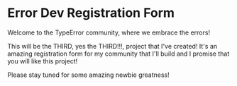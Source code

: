 # Error Dev Registration Form
 Welcome to the TypeError community, where we embrace the errors! 

 This will be the THIRD, yes the THIRD!!!, project that I've created! It's an amazing registration form for my community that I'll build and I promise that you will like this project! 

 Please stay tuned for some amazing newbie greatness!

